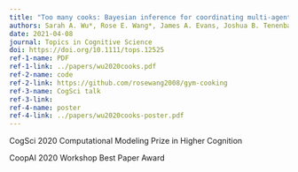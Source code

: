 ```yaml
---
title: "Too many cooks: Bayesian inference for coordinating multi-agent collaboration"
authors: Sarah A. Wu*, Rose E. Wang*, James A. Evans, Joshua B. Tenenbaum, David C. Parkes, and Max Kleiman-Weiner
date: 2021-04-08
journal: Topics in Cognitive Science
doi: https://doi.org/10.1111/tops.12525
ref-1-name: PDF
ref-1-link: ../papers/wu2020cooks.pdf
ref-2-name: code
ref-2-link: https://github.com/rosewang2008/gym-cooking
ref-3-name: CogSci talk
ref-3-link:
ref-4-name: poster
ref-4-link: ../papers/wu2020cooks-poster.pdf
---
```


CogSci 2020 Computational Modeling Prize in Higher Cognition

CoopAI 2020 Workshop Best Paper Award
